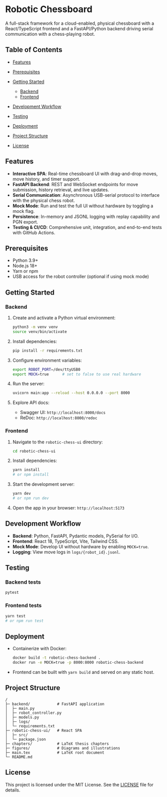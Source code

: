# Robotic Chessboard

A full-stack framework for a cloud-enabled, physical chessboard with a React/TypeScript frontend and a FastAPI/Python backend driving serial communication with a chess-playing robot.

## Table of Contents

* [Features](#features)
* [Prerequisites](#prerequisites)
* [Getting Started](#getting-started)

  * [Backend](#backend)
  * [Frontend](#frontend)
* [Development Workflow](#development-workflow)
* [Testing](#testing)
* [Deployment](#deployment)
* [Project Structure](#project-structure)
* [License](#license)

## Features

* **Interactive SPA**: Real-time chessboard UI with drag-and-drop moves, move history, and timer support.
* **FastAPI Backend**: REST and WebSocket endpoints for move submission, history retrieval, and live updates.
* **Serial Communication**: Asynchronous USB-serial protocol to interface with the physical chess robot.
* **Mock Mode**: Run and test the full UI without hardware by toggling a mock flag.
* **Persistence**: In-memory and JSONL logging with replay capability and PGN export.
* **Testing & CI/CD**: Comprehensive unit, integration, and end-to-end tests with GitHub Actions.

## Prerequisites

* Python 3.9+
* Node.js 18+
* Yarn or npm
* USB access for the robot controller (optional if using mock mode)

## Getting Started

### Backend

1. Create and activate a Python virtual environment:

   ```bash
   python3 -m venv venv
   source venv/bin/activate
   ```

2. Install dependencies:

   ```bash
   pip install -r requirements.txt
   ```

3. Configure environment variables:

   ```bash
   export ROBOT_PORT=/dev/ttyUSB0
   export MOCK=true      # set to false to use real hardware
   ```

4. Run the server:

   ```bash
   uvicorn main:app --reload --host 0.0.0.0 --port 8000
   ```

5. Explore API docs:

   * Swagger UI: `http://localhost:8000/docs`
   * ReDoc: `http://localhost:8000/redoc`

### Frontend

1. Navigate to the `robotic-chess-ui` directory:

   ```bash
   cd robotic-chess-ui
   ```

2. Install dependencies:

   ```bash
   yarn install
   # or npm install
   ```

3. Start the development server:

   ```bash
   yarn dev
   # or npm run dev
   ```

4. Open the app in your browser:
   `http://localhost:5173`

## Development Workflow

* **Backend**: Python, FastAPI, Pydantic models, PySerial for I/O.
* **Frontend**: React 18, TypeScript, Vite, Tailwind CSS.
* **Mock Mode**: Develop UI without hardware by enabling `MOCK=true`.
* **Logging**: View move logs in `logs/{robot_id}.jsonl`.

## Testing

### Backend tests

```bash
pytest
```

### Frontend tests

```bash
yarn test
# or npm run test
```

## Deployment

* Containerize with Docker:

  ```bash
  docker build -t robotic-chess-backend .
  docker run -e MOCK=true -p 8000:8000 robotic-chess-backend
  ```
* Frontend can be built with `yarn build` and served on any static host.

## Project Structure

```
/  
├─ backend/            # FastAPI application  
│  ├─ main.py  
│  ├─ robot_controller.py  
│  ├─ models.py  
│  ├─ logs/  
│  └─ requirements.txt  
├─ robotic-chess-ui/   # React SPA  
│  ├─ src/  
│  └─ package.json  
├─ chapters/           # LaTeX thesis chapters  
├─ figures/            # Diagrams and illustrations  
├─ main.tex            # LaTeX root document  
└─ README.md  
```

## License

This project is licensed under the MIT License. See the [LICENSE](LICENSE) file for details.

